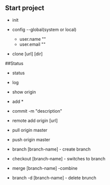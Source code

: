## Start project
* init
* config --global(system or local)
	* user.name ""
	* user.email ""

* clone [url] [dir]

##Status
* status
* log
* show origin

* add * 
* commit -m "description"

* remote add origin [url]
* pull origin master
* push origin master

* branch [branch-name] - create branch
* checkout [branch-name] - switches to branch
* merge [branch-name] -combine
* branch -d [branch-name] - delete brunch
